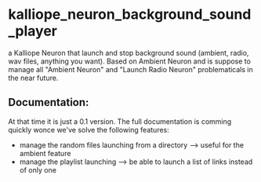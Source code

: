# kalliope_neuron_background_sound_player
a Kalliope Neuron that launch and stop background sound (ambient, radio, wav files, anything you want). Based on Ambient Neuron and is suppose to manage all "Ambient Neuron" and "Launch Radio Neuron" problematicals in the near future.

## Documentation:
At that time it is just a 0.1 version. The full documentation is comming quickly wonce we've solve the following features:
- manage the random files launching from a directory --> useful for the ambient feature
- manage the playlist launching --> be able to launch a list of links instead of only one
